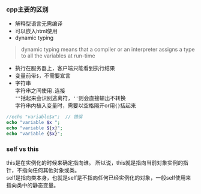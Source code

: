 ### cpp主要的区别
- 解释型语言无需编译
- 可以嵌入html使用
- dynamic typing
> dynamic typing means that a compiler or an interpreter assigns a type to all the variables at run-time
- 执行在服务器上，客户端只能看到执行结果
- 变量前带`$`，不需要宣言
- 字符串  
  字符串之间使用`.`连接  
  `""`括起来会识别逃离符，`''`则会直接输出不转换  
  字符串内植入变量时，需要以空格隔开or用`{}`括起来    
```php
//echo "variable$x";  // 错误
echo "variable $x ";  
echo "variable ${x}";  
echo "variable {$x}";  
```
### self vs this  
this是在实例化的时候来确定指向谁。 所以说，this就是指向当前对象实例的指针，不指向任何其他对象或类。  
self是指向类本身，也就是self是不指向任何已经实例化的对象，一般self使用来指向类中的静态变量。  
